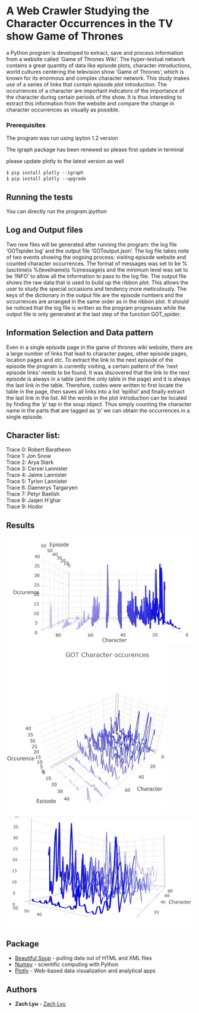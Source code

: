 # A Web Crawler Studying the Character Occurrences in the TV show Game of Thrones

a Python program is developed to extract, save and process information from a website called ‘Game of Thrones Wiki’. The hyper-textual network contains a great quantity of data like episode plots, character introductions, world cultures centering the television show ‘Game of Thrones’, which is known for its enormous and complex character network. This study makes use of a series of links that contain episode plot introduction. The occurrences of a character are important indicators of the importance of the character during certain periods of the show. It is thus interesting to extract this information from the website and compare the change in character occurrences as visually as possible.


### Prerequisites

The program was run using ipyton 1.2 version

The igraph package has been renewed so please first update in terminal

please update plotly to the latest version as well

```
$ pip install plotly --igraph
$ pip install plotly --upgrade
```

## Running the tests

You can directly run the _program.ipython_


## Log and Output files

Two new files will be generated after running the program: the log file ‘GOTspider.log’ and the output file ‘GOToutput.json’. The log file takes note of two events showing the ongoing process: visiting episode website and counted character occurrences. The format of messages was set to be %(asctime)s %(levelname)s %(message)s and the minimum level was set to be ‘INFO’ to allow all the information to pass to the log file. The output file shows the raw data that is used to build up the ribbon plot. This allows the user to study the special occasions and tendency more meticulously. The keys of the dictionary in the output file are the episode numbers and the occurrences are arranged in the same order as in the ribbon plot. It should be noticed that the log file is written as the program progresses while the output file is only generated at the last step of the function GOT_spider.

## Information Selection and Data pattern

Even in a single episode page in the game of thrones wiki website, there are a large number of links that lead to character pages, other episode pages, location pages and etc. To extract the link to the next episode of the episode the program is currently visiting, a certain pattern of the ‘next episode links’ needs to be found. It was discovered that the link to the next episode is always in a table (and the only table in the page) and it is always the last link in the table. Therefore, codes were written to first locate the table in the page, then saves all links into a list ‘epillist’ and finally extract the last link in the list.
All the words in the plot introduction can be located by finding the ‘p’ tap in the soup object. Thus simply counting the character name in the parts that are tagged as ‘p’ we can obtain the occurrences in a single episode.


## Character list:
Trace 0: Robert Baratheon  
Trace 1: Jon Snow  
Trace 2: Arya Stark  
Trace 3: Cersei Lannister  
Trace 4: Jaime Lannister  
Trace 5: Tyrion Lannister  
Trace 6: Daenerys Targaryen  
Trace 7: Petyr Baelish  
Trace 8: Jaqen H'ghar  
Trace 9: Hodor  

## Results

![](https://github.com/bijiuni/GOT_character/blob/master/result1.jpg)
![](https://github.com/bijiuni/GOT_character/blob/master/result2.jpg)
![](https://github.com/bijiuni/GOT_character/blob/master/result3.jpg)

## Package

* [Beautiful Soup](https://www.crummy.com/software/BeautifulSoup/bs4/doc/) - pulling data out of HTML and XML files
* [Numpy](http://www.numpy.org/) - scientific computing with Python
* [Plotly](https://plot.ly/) - Web-based data visualization and analytical apps

## Authors

* **Zach Lyu**  - [Zach Lyu](https://github.com/bijiuni?tab=repositories)
